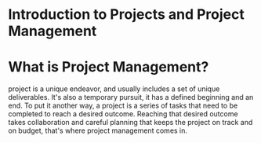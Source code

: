 # Introduction to Projects and Project Management 

# What is Project Management?

 project is a unique endeavor, and usually includes a set of unique deliverables. It's also a temporary pursuit, it has a defined beginning and an end. To put it another way, a project is a series of tasks that need to be completed to reach a desired outcome. Reaching that desired outcome takes collaboration and careful planning that keeps the project on track and on budget, that's where project management comes in.